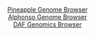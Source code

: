 <div id="Pineapple_Genome_Browser" align="center">
  <a href="https://igv.org/app/?sessionURL=blob:zZJRb5swFIX_i6VWm.SAgUIKUjXRtE3SbOuSFLKlqpADBryAzWxDkkb57_OqTXtZpeZh0yQ_2FfXvuccf3vQESEpZyAAtmG5hmUBCGTJN3NcNxX5iGsiQZDjShIIBMmJICwlINiDHEuFo9l7fbNUqpGBaVLV9GrMCm5Ix8A1fuIMb6SR8toc8KrCKy6w4kKalwJ33KRF19uQFW4aQ892DNfMsMImrpqSM8nNhrAi2ej3kl.lpCCM1ySp20rRZwGJ1qM1ZkaO34WLeZimRMoJ2Y2zi3AyDmPnOloOvcEyuhstIm9xOqcFw6oV5MKPJ_adp.7jMuZ.PYid2gnpzhXFZHziXJ1ebxsqiLyw.ta54_q.6.pgKMvI9n_yrBc90nd7NTsbefn8M21LJ7qO3Ptx58fTpcynf_TtgQMEFU9bzQFIS9EPLAQd5EHX9no_ttY5RMjX6QhOQfDwCIESOF3r9oc9ULtG0wIk.dY.gwMBFxkRIOj5CPUt37fds_4Z8n3rAPegFdXfi_Ymmvl9ZIe27SU5rZRGOUska6SBGTO6NDeKpyOzHIzQNPPGt18Wk8VoNfSiIYqma3TH6fqFLCHQo5._Txt9jaJ_Qt1rhBhqdSxq292wCNeT5SfrxL7ZenF2ufn6NJiVH9JL.RJsEBwXTs5FjZXu1xV9_MlbhwXFTOlCRyVd0Yqq3ULnyDcgsGxHYwtSXnHNIRDF6g2CCFouevsbT.fwePgO">Pineapple Genome Browser</a>
</div>
<div id="Alphonso_Genome_Browser" align="center">
  <a href="https://igv.org/app/?sessionURL=blob:zZJdb5swFIb_i6VUm0TAQCAFKZroV9a1axXSNFqrChkw4A5sZhtoGuW_76zatJtVai42TbKQOTo273l4tqinUjHBUYgc0_ZM20YGUpUYlqRpa3pFGqpQWJBaUQNJWlBJeUZRuEUFUZqs4ks4WWndqtCymG7HDeGlMJVrkoY8C04GZWaisY5FXZNUSKKFVNaRJL2wWNmPB5qStjXh267pWTnRxCJ1WwmuhNVSXiYD3Jf8KiUl5aKhSdPVmr0ESCAPZMzNgnyI1ssoy6hSF3Rzns.ii_Po1j1d3c3947vV9cf1yl8fLFnJie4knaXe3fxKx3ncDfn6mKcYUz8vqnyTLkbuycHpU8skVTN7ah.6PraxA2AYz.nT_zQzLLbn3I90MnKO5jfwKFp6sV4UsLPrkXN2MyzjDXHj81fm3xmoFlkHPqCsktPQxoaLfcNz_PGPrX1oYBwAJSkYCu8fDKQlyb5C._0W6U0L1iBFv3UvAhlIyJxKFI4DjKd2EDjeZDrBQWDvjC3qZP33EJ.t4mCKnchx_KRgtQal80TxVpmEc7PPCrN83pMpwOvm8fOnp.toATQf.yOSL4sByuRWn1xGX_5I1AUKEODlZ8K4b8n1Txx8SxBTp_uKl7MB9MlWAKie.9UV_nx9Uz1OFq7X9NGrgPaDUwjZEA39UIHXn9b1RDLCNRR6pljKaqY3a.AoBhTajgvyokzUAmxEskzfYQMbtoff_5bU3T3svgM-">Alphonso Genome Browser</a>
</div>


<div id="DAF_Genomics_Browser" align="center">
  <a href="https://igv.org/app/?sessionURL=blob:tZFra9swFIb_i6D9ZDuWbMe1IQwvS5bS0bEaL6GlhDP7OPZqS54kN25C_vuE1zHYhTHoQBIS5_K.Os.RPKJUteAkJsyhgUMpsYiqxD6FtmvwGlpUJC6hUWgRiSVK5DmS.EhKUBqym3emstK6U_FkUkBp75CLts6VozwHOluJXldoUm3mQAsHwWGvnFy0JlnDBJquElyJCeQ5KmW7kw75brsHc3yPbceWuG37Rtej6taYMMYKpwTjtuYFDn8x8h.UzapfJes0Geuv8OmymCVXl8lHb5Hdvp3Ob7P3q3U2XZ.n9Y6D7iXOdP96fsaWsrr257hJxcPnoUnEBx9Sr1.ceW_OF0NXS1QzGtILL4ii0CcnizQi7w0EkleSxtS3QnZhMd.3n69eMDVTkKIm8d29RbSE_MGk3x2JfuoMKqLwSz9Ss4iQBUoS25HrhjSKWOCHvhtF9GQdSS.bF2a5zG6i0GUJY1PnE7RGv6ybcYBG6NfgS4H8qbPZ_wpq8GAJqtzQw6BWShz8invssdkkq_1vMQXG_R._VQrZgjahb89nKNAYtRa5_kHFO92fvgI-">DAF Genomics Browser</a>
</div>
